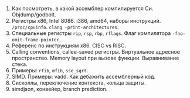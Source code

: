 1. Как посмотреть, в какой ассемблер компилируется Си. Objdump/godbolt.
1. Регистры x86, Intel 8086. i386, amd64, наборы инструкций. `/proc/cpuinfo`.
   `clang -print-architectures`.
1. Специальные регистры `rip`, `rsp`, `rbp`, `rflags`. Флаг компилятора
   `-fno-omit-frame-pointer`.
1. Референс по инструкциям x86. CISC vs RISC.
1. Calling conventions, callee-saved регистры. Виртуальное адресное
   пространство. Memory layout при вызове функции. Выравнивание стека.
1. Примеры: `rfib`, `mfib`, `sse_sqrt`.
1. SIMD. Примеры: vadd. Как дебажить ассемблерный код.
1. Сисколлы, переключение контекста, кольца защиты.
1. simdjson, конвейер, branch prediction.
